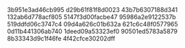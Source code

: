 3b951e3ad46cb995
d29b61f81f8d0023
43b7b6307188d341
132ab6d778acf805
5147f3d00facbe47
95986a2e9122537b
519ddfd06c3747c4
09d4a626c01b632a
621c6c48f0577965
0d11b441306ab740
1deed09a53323ef0
90501ed5783a5879
8b33343d9c1f46fe
4f42cfce30202dff
